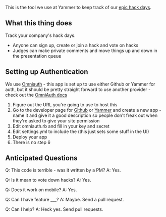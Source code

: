 This is the tool we use at Yammer to keep track of our [epic hack days](http://eng.yammer.com/tag/hack-day/).

What this thing does
-----------------------------

Track your company's hack days. 

* Anyone can sign up, create or join a hack and vote on hacks
* Judges can make private comments and move things up and down in the presentation queue


Setting up Authentication
------------------------------------

We use [Omniauth](https://github.com/intridea/omniauth) - this app is set up to use either Github or Yammer for auth, but it should be pretty straight forward to use another provider - check out the [OmniAuth docs](https://github.com/intridea/omniauth/wiki)

1. Figure out the URL you're going to use to host this
2. Go to the developer page for [Github](https://developer.github.com/) or [Yammer](http://developer.yammer.com/) and create a new app - name it and give it a good description so people don't freak out when they're asked to give your site permission
3. Edit omniauth.rb and fill in your key and secret
4. Edit settings.yml to include the (this just sets some stuff in the UI)
5. Deploy your app
6. There is no step 6

Anticipated Questions
--------------------------------

Q: This code is terrible - was it written by a PM?
A: Yes.

Q: Is it mean to vote down hacks?
A: Yes. 

Q: Does it work on mobile?
A: Yes.

Q: Can I have feature ___?
A: Maybe. Send a pull request.

Q: Can I help?
A: Heck yes. Send pull requests.

